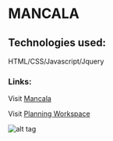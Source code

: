# MANCALA

## Technologies used:
HTML/CSS/Javascript/Jquery
### Links:
Visit [Mancala](https://anessaa.github.io/Mancala/) 

Visit [Planning Workspace](https://trello.com/b/gkNDa3o1/mancala)

![alt tag](mancalaWireframe.png)




